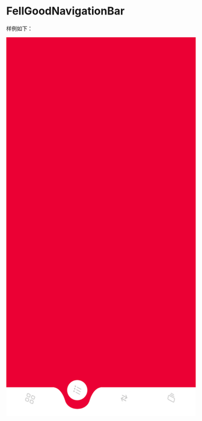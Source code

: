 # FellGoodNavigationBar

样例如下：  

![样例](https://raw.githubusercontent.com/Songningsn/FeelGoodNavigationBar/master/snapshot/snapshot.png)
